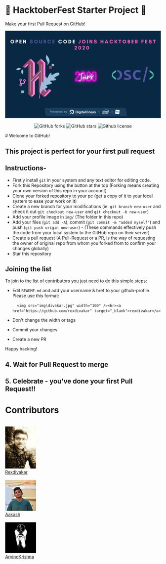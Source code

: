 # 🎃 HacktoberFest Starter Project 🎃


Make your first Pull Request on GitHub!

![Hacktoberfest 2020](osc_hacktoberfest2020.png)



<p align="center">
   <img alt="GitHub forks" src="https://img.shields.io/github/issues/Open-Dev-Community/Hacktoberfest"></a>
   <img alt="GitHub stars" src="https://img.shields.io/github/stars/Open-Dev-Community/Hacktoberfest"></a>
   <img alt="Github license" src="https://img.shields.io/github/license/Open-Dev-Community/Hacktoberfest"></a>
</p>
# Welcome to GitHub!

## This project is perfect for your first pull request

## Instructions-
- Firstly install `git` in your system and any text editor for editing code.
- Fork this Repository using the button at the top (Forking means creating your own version of this repo in your account)
- Clone your forked repository to your pc (get a copy of it to your local system to ease your work on it)
- Create a new branch for your modifications (ie. `git branch new-user` and check it out `git checkout new-user` and `git checkout -b new-user`) 
- Add your profile image in `img/` (The folder in this repo)
- Add your files (`git add -A`), commit (`git commit -m "added myself"`) and push (`git push origin new-user`) - (These commands effectively push the code from your local system to the GitHub repo on their server)
- Create a pull request (A Pull-Request or a PR, is the way of requesting the owner of original repo from whom you forked from to confirm your changes globally)
- Star this repository

## Joining the list

To join to the list of contributors you just need to do this simple steps:

* Edit `README.md` and add your username & href to your github-profile. Please use this format:

  `  <img src="img\divakar.jpg" width="100" /><br><a href="https://github.com/rexdivakar" target="_blank">rexdivakar</a>`

* Don't change the width or tags
* Commit your changes
* Create a new PR

Happy hacking!


## 4. Wait for Pull Request to merge

## 5. Celebrate - you've done your first Pull Request!!


# Contributors


<p float="left" >
<br>
  <img src="img\divakar.jpg" width="100" /><br><a href="https://github.com/rexdivakar" target="_blank">Rexdivakar</a>
<br>
<br>
  <img src="img\Aakash.jpg" width="100" /><br><a href="https://github.com/aakash-cse" target="_blank">Aakash</a>
<br>
<br>
  <img src="img\aroo.jpg" width="100" /><br><a href="https://github.com/ArvindAROO" target="_blank">ArvindKrishna</a>
<br>
<!-- Add yourself above this comment line>
</p>
